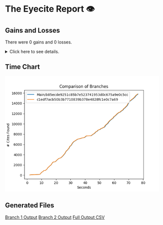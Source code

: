 # The Eyecite Report :eye:



Gains and Losses
---------
There were 0 gains and 0 losses.

<details>
<summary>Click here to see details.</summary>

|     id     |  Gain  |  Loss  |
| ---------- | ------ | ------ |


</details>



Time Chart
---------

![image](https://raw.githubusercontent.com/freelawproject/eyecite/artifacts/250/results/chart.png)


Generated Files
---------

[Branch 1 Output](https://raw.githubusercontent.com/freelawproject/eyecite/artifacts/250/results/b85ecde9251c85b7e523741953d0c675a9e0c5cc.json)
[Branch 2 Output](https://raw.githubusercontent.com/freelawproject/eyecite/artifacts/250/results/c1edf7acb50b3b7710839b378e4828fc1e0c7a69.json)
[Full Output CSV ](https://raw.githubusercontent.com/freelawproject/eyecite/artifacts/250/results/output.csv)
